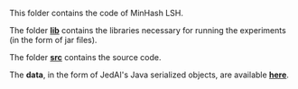 This folder contains the code of MinHash LSH.

The folder [**lib**](lib) contains the libraries necessary for running the experiments (in the form of jar files).

The folder [**src**](src) contains the source code.

The **data**, in the form of JedAI's Java serialized objects, are available [**here**](../../joins/data).
